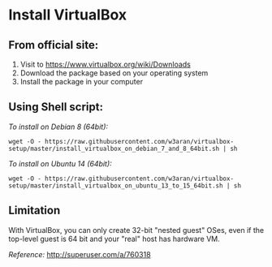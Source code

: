 # Install VirtualBox

From official site:
-------------------

1. Visit to https://www.virtualbox.org/wiki/Downloads
2. Download the package based on your operating system
3. Install the package in your computer

Using Shell script:
-------------------
*To install on Debian 8 (64bit):*
```
wget -O - https://raw.githubusercontent.com/w3aran/virtualbox-setup/master/install_virtualbox_on_debian_7_and_8_64bit.sh | sh
```

*To install on Ubuntu 14 (64bit):*
```
wget -O - https://raw.githubusercontent.com/w3aran/virtualbox-setup/master/install_virtualbox_on_ubuntu_13_to_15_64bit.sh | sh
```

Limitation
-----------
With VirtualBox, you can only create 32-bit "nested guest" OSes, even if the top-level guest is 64 bit and your "real" host has hardware VM.

*Reference:* http://superuser.com/a/760318
